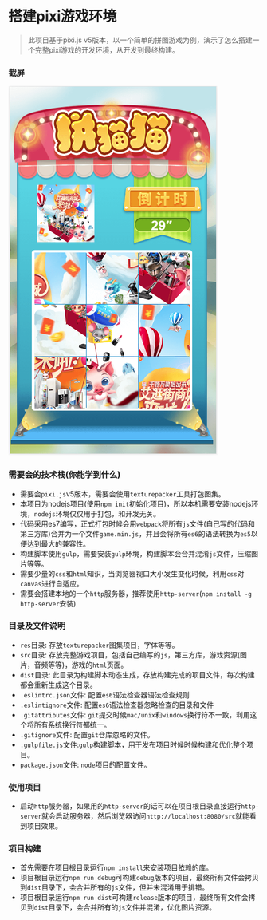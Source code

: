 # 搭建pixi游戏环境
>此项目基于pixi.js v5版本，以一个简单的拼图游戏为例，演示了怎么搭建一个完整pixi游戏的开发环境，从开发到最终构建。

### 截屏

![demo](./doc/demo.png)

### 需要会的技术栈(你能学到什么)
* 需要会`pixi.js`v5版本，需要会使用`texturepacker`工具打包图集。
* 本项目为nodejs项目(使用`npm init`初始化项目)，所以本机需要安装nodejs环境，`nodejs`环境仅仅用于打包，和开发无关。
* 代码采用es7编写，正式打包时候会用`webpack`将所有`js`文件(自己写的代码和第三方库)合并为一个文件`game.min.js`，并且会将所有`es6`的语法转换为`es5`以便达到最大的兼容性。
* 构建脚本使用`gulp`，需要安装`gulp`环境，构建脚本会合并混淆`js`文件，压缩图片等等。
* 需要少量的`css`和`html`知识，当浏览器视口大小发生变化时候，利用`css`对`canvas`进行自适应。
* 需要会搭建本地的一个`http`服务器，推荐使用`http-server`(`npm install -g http-server`安装)

### 目录及文件说明
* `res`目录: 存放`texturepacker`图集项目，字体等等。
* `src`目录: 存放完整游戏项目，包括自己编写的`js`，第三方库，游戏资源(图片，音频等等)，游戏的`html`页面。
* `dist`目录: 此目录为构建脚本动态生成，存放构建完成的项目文件，每次构建都会重新生成这个目录。
* `.eslintrc.json`文件: 配置`es6`语法检查器语法检查规则
* `.eslintignore`文件: 配置`es6`语法检查器忽略检查的目录和文件
* `.gitattributes`文件: `git`提交时候`mac/unix`和`windows`换行符不一致，利用这个将所有系统换行符都统一。
* `.gitignore`文件: 配置`git`仓库忽略的文件。
* `.gulpfile.js`文件:`gulp`构建脚本，用于发布项目时候时候构建和优化整个项目。
* `package.json`文件: `node`项目的配置文件。

### 使用项目
* 启动`http`服务器，如果用的`http-server`的话可以在项目根目录直接运行`http-server`就会启动服务器，然后浏览器访问`http://localhost:8080/src`就能看到项目效果。

### 项目构建
* 首先需要在项目根目录运行`npm install`来安装项目依赖的库。
* 项目根目录运行`npm run debug`可构建`debug`版本的项目，最终所有文件会拷贝到`dist`目录下，会合并所有的`js`文件，但并未混淆用于排错。
* 项目根目录运行`npm run dist`可构建`release`版本的项目，最终所有文件会拷贝到`dist`目录下，会合并所有的`js`文件并混淆，优化图片资源。